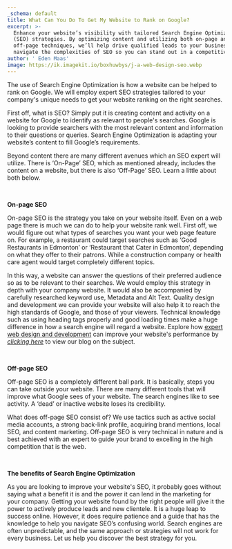 ```yaml
---
_schema: default
title: What Can You Do To Get My Website to Rank on Google?
excerpt: >-
  Enhance your website’s visibility with tailored Search Engine Optimization
  (SEO) strategies. By optimizing content and utilizing both on-page and
  off-page techniques, we’ll help drive qualified leads to your business. Let us
  navigate the complexities of SEO so you can stand out in a competitive market.
author: ' Eden Maas'
image: https://ik.imagekit.io/boxhuwbys/j-a-web-design-seo.webp
---
```

The use of Search Engine Optimization is how a website can be helped to rank on Google. We will employ expert SEO strategies tailored to your company's unique needs to get your website ranking on the right searches.

First off, what is SEO? Simply put it is creating content and activity on a website for Google to identify as relevant to people's searches. Google is looking to provide searchers with the most relevant content and information to their questions or queries. Search Engine Optimization is adapting your website’s content to fill Google’s requirements.

Beyond content there are many different avenues which an SEO expert will utilize. There is ‘On-Page’ SEO, which as mentioned already, includes the content on a website, but there is also ‘Off-Page’ SEO. Learn a little about both below.

&nbsp;

**On-page SEO**

On-page SEO is the strategy you take on your website itself. Even on a web page there is much we can do to help your website rank well. First off, we would figure out what types of searches you want your web page feature on. For example, a restaurant could target searches such as ‘Good Restaurants in Edmonton’ or ‘Restaurant that Cater in Edmonton’, depending on what they offer to their patrons. While a construction company or health care agent would target completely different topics.

In this way, a website can answer the questions of their preferred audience so as to be relevant to their searches. We would employ this strategy in depth with your company website. It would also be accompanied by carefully researched keyword use, Metadata and Alt Text. Quality design and development we can provide your website will also help it to reach the high standards of Google, and those of your viewers. Technical knowledge such as using heading tags properly and good loading times make a huge difference in how a search engine will regard a website. Explore how <a href="https://jawebdesign.ca/services/web-development-design" target="_blank" rel="noopener">expert web design and development</a> can improve your website's performance by <a href="https://jawebdesign.ca/why-hire-a-web-developer-designer-when-i-can-build-the-website-myself" title="Why hire a web developer/designer?" target="_blank" rel="noopener"><em>clicking here</em></a> to view our blog on the subject.

&nbsp;

**Off-page SEO**

Off-page SEO is a completely different ball park. It is basically, steps you can take outside your website. There are many different tools that will improve what Google sees of your website. The search engines like to see activity. A ‘dead’ or inactive website loses its credibility.

What does off-page SEO consist of? We use tactics such as active social media accounts, a strong back-link profile, acquiring brand mentions, local SEO, and content marketing. Off-page SEO is very technical in nature and is best achieved with an expert to guide your brand to excelling in the high competition that is the web.

&nbsp;

**The benefits of Search Engine Optimization**

As you are looking to improve your website's SEO, it probably goes without saying what a benefit it is and the power it can lend in the marketing for your company. Getting your website found by the right people will give it the power to actively produce leads and new clientele. It is a huge leap to success online. However, it does require patience and a guide that has the knowledge to help you navigate SEO’s confusing world. Search engines are often unpredictable, and the same approach or strategies will not work for every business. Let us help you discover the best strategy for you.